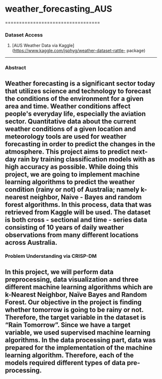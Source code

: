 # weather_forecasting_AUS
==================================

### Dataset Access

1. [AUS Weather Data via Kaggle](https://www.kaggle.com/jsphyg/weather-dataset-rattle- package)
---

### Abstract  

Weather forecasting is a significant sector today that utilizes science and technology to forecast the conditions of the environment for a given area and time. Weather conditions affect people's everyday life, especially the aviation sector. Quantitative data about the current weather conditions of a given location and meteorology tools are used for weather forecasting in order to predict the changes in the atmosphere. This project aims to predict next-day rain by training classification models with as high accuracy as possible. While doing this project, we are going to implement machine learning algorithms to predict the weather condition (rainy or not) of Australia; namely k-nearest neighbor, Naive - Bayes and random forest algorithms. In this process, data that was retrieved from Kaggle will be used. The dataset is both cross - sectional and time - series data consisting of 10 years of daily weather observations from many different locations across Australia. 
---

### Problem Understanding via CRISP-DM

In this project, we will perform data preprocessing, data visualization and three different machine learning algorithms which are k-Nearest Neighbor, Naïve Bayes and Random Forest. Our objective in the project is finding whether tomorrow is going to be rainy or not. Therefore, the target variable in the dataset is “Rain Tomorrow”. Since we have a target variable, we used supervised machine learning algorithms. In the data processing part, data was prepared for the implementation of the machine learning algorithm. Therefore, each of the models required different types of data pre-processing.
---
